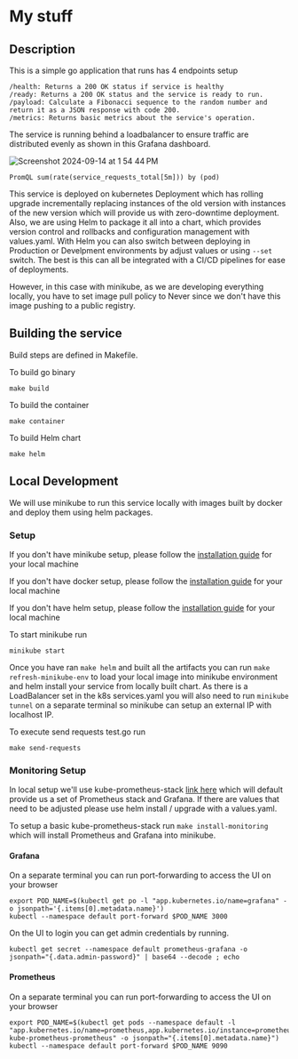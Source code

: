 # My stuff 

## Description
This is a simple go application that runs has 4 endpoints setup
```
/health: Returns a 200 OK status if service is healthy
/ready: Returns a 200 OK status and the service is ready to run.
/payload: Calculate a Fibonacci sequence to the random number and
return it as a JSON response with code 200.
/metrics: Returns basic metrics about the service's operation.
```
The service is running behind a loadbalancer to ensure traffic are distributed evenly as shown in this Grafana dashboard.

![Screenshot 2024-09-14 at 1 54 44 PM](https://github.com/user-attachments/assets/04a1bacb-5881-479a-b69a-09670ab7cbd9)

```PromQL sum(rate(service_requests_total[5m])) by (pod) ```

This service is deployed on kubernetes Deployment which has rolling upgrade incrementally replacing instances of the old version with instances of the new version which will provide us with zero-downtime deployment.
Also, we are using Helm to package it all into a chart, which provides version control and rollbacks and configuration management with values.yaml. With Helm you can also switch between deploying in Production or Develpment environments by adjust values or using ```--set``` switch. The best is this can all be integrated with a CI/CD pipelines for ease of deployments.

However, in this case with minikube, as we are developing everything locally, you have to set image pull policy to Never since we don't have this image pushing to a public registry.

## Building the service
Build steps are defined in Makefile.

To build go binary
```
make build 
```
To build the container 
```
make container
```
To build Helm chart
```
make helm
```

## Local Development
We will use minikube to run this service locally with images built by docker and deploy them using helm packages.

### Setup
If you don't have minikube setup, please follow the [installation guide](https://minikube.sigs.k8s.io/docs/) for your local machine

If you don't have docker setup, please follow the [installation guide](https://docs.docker.com/engine/install/) for your local machine

If you don't have helm setup, please follow the [installation guide](https://helm.sh/docs/intro/install/) for your local machine

To start minikube run
```
minikube start
```
Once you have ran ```make helm``` and built all the artifacts you can run ```make refresh-minikube-env``` to load your local image into minikube environment and helm install your service from locally built chart.
As there is a LoadBalancer set in the k8s services.yaml you will also need to run ```minikube tunnel``` on a separate terminal so minikube can setup an external IP with localhost IP.

To execute send requests test.go run 
```
make send-requests
```

### Monitoring Setup
In local setup we'll use kube-prometheus-stack [link here](https://github.com/prometheus-community/helm-charts/tree/main/charts/kube-prometheus-stack/) which will default provide us a set of Prometheus stack and Grafana. If there are values that need to be adjusted please use helm install / upgrade with a values.yaml.

To setup a basic kube-prometheus-stack run ```make install-monitoring``` which will install Prometheus and Grafana into minikube. 

#### Grafana
On a separate terminal you can run port-forwarding to access the UI on your browser
```
export POD_NAME=$(kubectl get po -l "app.kubernetes.io/name=grafana" -o jsonpath='{.items[0].metadata.name}')
kubectl --namespace default port-forward $POD_NAME 3000
```
On the UI to login you can get admin credentials by running.
```
kubectl get secret --namespace default prometheus-grafana -o jsonpath="{.data.admin-password}" | base64 --decode ; echo
```

#### Prometheus
On a separate terminal you can run port-forwarding to access the UI on your browser
```
export POD_NAME=$(kubectl get pods --namespace default -l "app.kubernetes.io/name=prometheus,app.kubernetes.io/instance=prometheus-kube-prometheus-prometheus" -o jsonpath="{.items[0].metadata.name}")
kubectl --namespace default port-forward $POD_NAME 9090
```
